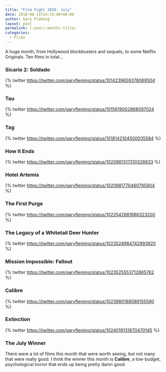 ```yaml
---
title: "Film Fight 2018: July"
date: 2018-08-11T14:15:00+00:00
author: Gary Fleming
layout: post
permalink: /:year/:month/:title/
categories:
  - Films
---
```


A huge month, from Hollywood blockbusters and sequels, to some Netflix Originals. Ten films in total...

### Sicario 2: Soldado

{% twitter https://twitter.com/garyfleming/status/1014239659378069504 %}

### Tau

{% twitter https://twitter.com/garyfleming/status/1015619002868097024 %}

### Tag

{% twitter https://twitter.com/garyfleming/status/1018142104500035584 %}

### How It Ends

{% twitter https://twitter.com/garyfleming/status/1020981317310328833 %}

### Hotel Artemis

{% twitter https://twitter.com/garyfleming/status/1020981776460795904 %}

### The First Purge

{% twitter https://twitter.com/garyfleming/status/1022542681686323200 %}

### The Legacy of a Whitetail Deer Hunter

{% twitter https://twitter.com/garyfleming/status/1023524984742993920 %}

### Mission Impossible: Fallout

{% twitter https://twitter.com/garyfleming/status/1023525553712885762 %}

### Calibre

{% twitter https://twitter.com/garyfleming/status/1023980188089155590 %}

### Extinction

{% twitter https://twitter.com/garyfleming/status/1024019131870470145 %}

### The July Winner

There were a lot of films this month that were worth seeing, but not many that were really good. I think the winner this month is **Calibre**, a low-budget, psychological horror that ends up being pretty damn good.
